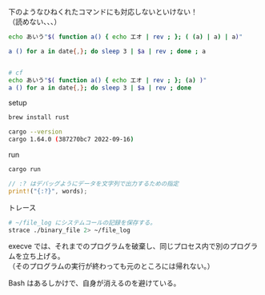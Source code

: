 下のようなひねくれたコマンドにも対応しないといけない！  
（読めない、、、）

```sh
echo あいう"$( function a() { echo エオ | rev ; }; ( (a) | a) | a)"

a () for a in date{,}; do sleep 3 | $a | rev ; done ; a


# cf
echo あいう"$( function a() { echo エオ | rev ; }; (a) )"
a () for a in date{,}; do sleep 3 | $a | rev ; done
```

setup

```sh
brew install rust

cargo --version
cargo 1.64.0 (387270bc7 2022-09-16)
```

run

```sh
cargo run
```

```rust
// :? はデバッグようにデータを文字列で出力するための指定
print!("{:?}", words);
```

トレース

```sh
# ~/file_log にシステムコールの記録を保存する。
strace ./binary_file 2> ~/file_log
```

execve では、それまでのプログラムを破棄し、同じプロセス内で別のプログラムを立ち上げる。  
（そのプログラムの実行が終わっても元のところには帰れない。）

Bash はあるしかけで、自身が消えるのを避けている。
